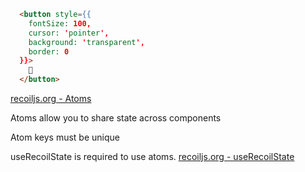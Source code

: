 <TimeStamp start="1:17" end="1:27">
  
  ```html
    <button style={{
      fontSize: 100,
      cursor: 'pointer',
      background: 'transparent',
      border: 0
    }}>
      🧻
    </button>
  ```
  
</TimeStamp>

<TimeStamp start="1:49" end="1:55">
  
  [recoiljs.org - Atoms](https://recoiljs.org/docs/basic-tutorial/atoms/)
  
</TimeStamp>

<TimeStamp start="2:02" end="2:12">
  
  Atoms allow you to share state across components
  
</TimeStamp>

<TimeStamp start="2:20" end="2:27">
  
  Atom keys must be unique
  
</TimeStamp>

<TimeStamp start="2:46" end="2:54">
  
  useRecoilState is required to use atoms. [recoiljs.org - useRecoilState](https://recoiljs.org/docs/api-reference/core/useRecoilState/)
  
</TimeStamp>